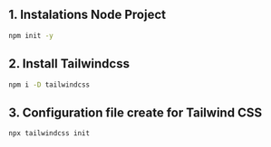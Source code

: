 ## 1. Instalations Node Project
```bash
npm init -y
```

## 2. Install Tailwindcss  
```bash
npm i -D tailwindcss
```

## 3. Configuration file create for Tailwind CSS  
```bash
npx tailwindcss init
```